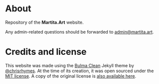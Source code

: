 # About
Repository of the **Martita.Art** website.

Any admin-related questions should be forwarded to [admin@martita.art](mailto:admin@martita.art).

# Credits and license
This website was made using the [Bulma Clean](https://github.com/chrisrhymes/bulma-clean-theme) Jekyll theme by [@chrisrhymes](https://github.com/chrisrhymes). At the time of its creation, it was open sourced under the [MIT license](https://raw.githubusercontent.com/chrisrhymes/bulma-clean-theme/master/LICENSE.txt). A copy of the original license is [also available here](LICENSE.md).
